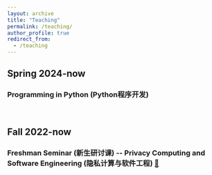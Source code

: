 ```yaml
---
layout: archive
title: "Teaching"
permalink: /teaching/
author_profile: true
redirect_from:
  - /teaching
---
```


## Spring 2024-now

### Programming in Python (Python程序开发)

<br />

## Fall 2022-now

### Freshman Seminar (新生研讨课) -- Privacy Computing and Software Engineering (隐私计算与软件工程) [:page_with_curl:](http://ignorer001.github.io/files/Freshman_Seminar_Course.pdf)
